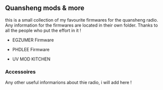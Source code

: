 <h2>Quansheng mods & more</h2>

this is a small collection of my favourite firmwares for the quansheng radio.
Any information for the firmwares are located in their own folder. Thanks to all the people who put the effort in it !<br>



- EGZUMER Firmware

- PHDLEE Firmware

- UV MOD KITCHEN


<h3>Accessoires</h3>

Any other useful informarions about thie radio, i will add here !
